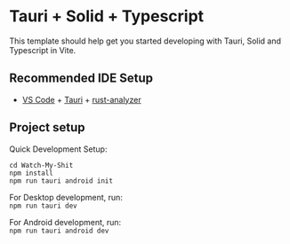 # Tauri + Solid + Typescript

This template should help get you started developing with Tauri, Solid and Typescript in Vite.

## Recommended IDE Setup

- [VS Code](https://code.visualstudio.com/) + [Tauri](https://marketplace.visualstudio.com/items?itemName=tauri-apps.tauri-vscode) + [rust-analyzer](https://marketplace.visualstudio.com/items?itemName=rust-lang.rust-analyzer)


## Project setup

Quick Development Setup:
```
cd Watch-My-Shit
npm install
npm run tauri android init
```

For Desktop development, run:    
`npm run tauri dev`

For Android development, run:   
`npm run tauri android dev`